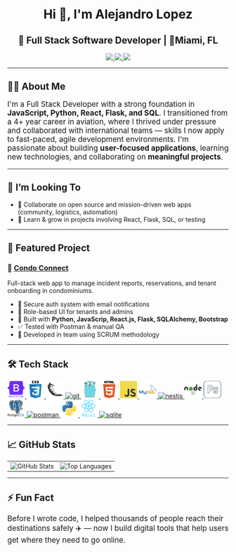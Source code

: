 <h1 align="center">Hi 👋, I'm Alejandro Lopez</h1>
<h2 align="center">🚀 Full Stack Software Developer | 📍Miami, FL</h2>

<p align="center">
  <a href="https://linkedin.com/in/alejandro-lopez-developer" target="_blank">
    <img src="https://img.shields.io/badge/LinkedIn-Alejandro%20Lopez-blue?logo=linkedin" />
  </a>
  <a href="mailto:alejo32267@gmail.com">
    <img src="https://img.shields.io/badge/Email-alejo32267@gmail.com-red?logo=gmail" />
  </a>
  <a href="https://github.com/Alejo32267">
    <img src="https://img.shields.io/github/followers/Alejo32267?label=Follow&style=social" />
  </a>
</p>

---

## 👨‍💻 About Me

<p style="font-size: 17px;">
I'm a Full Stack Developer with a strong foundation in <strong>JavaScript, Python, React, Flask, and SQL</strong>.  
I transitioned from a 4+ year career in aviation, where I thrived under pressure and collaborated with international teams — skills I now apply to fast-paced, agile development environments.  
I'm passionate about building <strong>user-focused applications</strong>, learning new technologies, and collaborating on <strong>meaningful projects</strong>.
</p>

---

## 💼 I’m Looking To

- 👯 Collaborate on open source and mission-driven web apps (community, logistics, automation)  
- 🌱 Learn & grow in projects involving React, Flask, SQL, or testing  

---

## 🚀 Featured Project

### 🏢 [Condo Connect](https://github.com/Alejo32267/condo-connect)

Full-stack web app to manage incident reports, reservations, and tenant onboarding in condominiums.

- 🔐 Secure auth system with email notifications  
- 🧭 Role-based UI for tenants and admins  
- 🔄 Built with <strong>Python, JavaScrip, React.js, Flask, SQLAlchemy, Bootstrap</strong>  
- ✅ Tested with Postman & manual QA  
- 👥 Developed in team using SCRUM methodology

---

## 🛠️ Tech Stack

<p align="left">
  <a href="https://getbootstrap.com" target="_blank">
    <img src="https://raw.githubusercontent.com/devicons/devicon/master/icons/bootstrap/bootstrap-plain-wordmark.svg" alt="bootstrap" width="40" height="40"/>
  </a>
  <a href="https://www.w3schools.com/css/" target="_blank">
    <img src="https://raw.githubusercontent.com/devicons/devicon/master/icons/css3/css3-original-wordmark.svg" alt="css3" width="40" height="40"/>
  </a>
  <a href="https://flask.palletsprojects.com/" target="_blank">
    <img src="https://raw.githubusercontent.com/devicons/devicon/master/icons/flask/flask-original.svg" alt="flask" width="40" height="40"/>
  </a>
  <a href="https://git-scm.com/" target="_blank">
    <img src="https://www.vectorlogo.zone/logos/git-scm/git-scm-icon.svg" alt="git" width="40" height="40"/>
  </a>
  <a href="https://golang.org" target="_blank">
    <img src="https://raw.githubusercontent.com/devicons/devicon/master/icons/go/go-original.svg" alt="go" width="40" height="40"/>
  </a>
  <a href="https://www.w3.org/html/" target="_blank">
    <img src="https://raw.githubusercontent.com/devicons/devicon/master/icons/html5/html5-original-wordmark.svg" alt="html5" width="40" height="40"/>
  </a>
  <a href="https://developer.mozilla.org/en-US/docs/Web/JavaScript" target="_blank">
    <img src="https://raw.githubusercontent.com/devicons/devicon/master/icons/javascript/javascript-original.svg" alt="javascript" width="40" height="40"/>
  </a>
  <a href="https://www.mysql.com/" target="_blank">
    <img src="https://raw.githubusercontent.com/devicons/devicon/master/icons/mysql/mysql-original-wordmark.svg" alt="mysql" width="40" height="40"/>
  </a>
  <a href="https://nestjs.com/" target="_blank">
    <img src="https://nestjs.com/img/logo-small.svg" alt="nestjs" width="40" height="40"/>
  </a>
  <a href="https://nodejs.org" target="_blank">
    <img src="https://raw.githubusercontent.com/devicons/devicon/master/icons/nodejs/nodejs-original-wordmark.svg" alt="nodejs" width="40" height="40"/>
  </a>
  <a href="https://www.photoshop.com/en" target="_blank">
    <img src="https://raw.githubusercontent.com/devicons/devicon/master/icons/photoshop/photoshop-line.svg" alt="photoshop" width="40" height="40"/>
  </a>
  <a href="https://www.postgresql.org" target="_blank">
    <img src="https://raw.githubusercontent.com/devicons/devicon/master/icons/postgresql/postgresql-original-wordmark.svg" alt="postgresql" width="40" height="40"/>
  </a>
  <a href="https://postman.com" target="_blank">
    <img src="https://www.vectorlogo.zone/logos/getpostman/getpostman-icon.svg" alt="postman" width="40" height="40"/>
  </a>
  <a href="https://www.python.org" target="_blank">
    <img src="https://raw.githubusercontent.com/devicons/devicon/master/icons/python/python-original.svg" alt="python" width="40" height="40"/>
  </a>
  <a href="https://reactjs.org/" target="_blank">
    <img src="https://raw.githubusercontent.com/devicons/devicon/master/icons/react/react-original-wordmark.svg" alt="react" width="40" height="40"/>
  </a>
  <a href="https://www.sqlite.org/" target="_blank">
    <img src="https://www.vectorlogo.zone/logos/sqlite/sqlite-icon.svg" alt="sqlite" width="40" height="40"/>
  </a>
</p>

---

## 📈 GitHub Stats

<table>
  <tr>
    <td>
      <img src="https://github-readme-stats.vercel.app/api?username=Alejo32267&show_icons=true&theme=tokyonight" alt="GitHub Stats" />
    </td>
    <td>
      <img src="https://github-readme-stats.vercel.app/api/top-langs/?username=Alejo32267&layout=compact&theme=tokyonight" alt="Top Languages" />
    </td>
  </tr>
</table>

---

## ⚡ Fun Fact

<p style="font-size: 17px;">
Before I wrote code, I helped thousands of people reach their destinations safely ✈️ — now I build digital tools that help users get where they need to go online.
</p>
